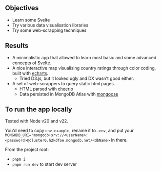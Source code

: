 ## Objectives

- Learn some Svelte
- Try various data visualisation libraries
- Try some web-scrapping techniques

## Results

- A minimalistic app that allowed to learn most basic and some advanced concepts of Svelte.
- A nice interactive map visualising country ratings through color coding, built with [echarts](https://github.com/apache/echarts).
  - Tried D3.js, but it looked ugly and DX wasn't good either.
- A set of web-scrappers to query static html pages.
  - HTML parsed with [cheerio](https://github.com/cheeriojs/cheerio)
  - Data persisted in MongoDB Atlas with [mongoose](https://github.com/Automattic/mongoose)

## To run the app locally

Tested with Node v20 and v22.

You'd need to copy `env.example`, rename it to `.env`, and put your `MONGODB_URI="mongodb+srv://<userName>:<password>@cluster0.h2kdfoe.mongodb.net/<dbName>` in there.

From the project root:

- `pnpm i`
- `pnpm run dev` to start dev server
